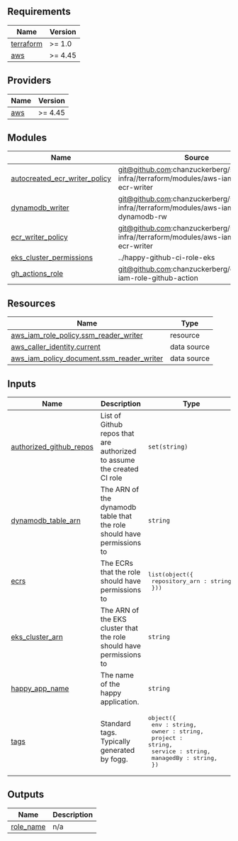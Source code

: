 <!-- START -->
## Requirements

| Name | Version |
|------|---------|
| <a name="requirement_terraform"></a> [terraform](#requirement\_terraform) | >= 1.0 |
| <a name="requirement_aws"></a> [aws](#requirement\_aws) | >= 4.45 |

## Providers

| Name | Version |
|------|---------|
| <a name="provider_aws"></a> [aws](#provider\_aws) | >= 4.45 |

## Modules

| Name | Source | Version |
|------|--------|---------|
| <a name="module_autocreated_ecr_writer_policy"></a> [autocreated\_ecr\_writer\_policy](#module\_autocreated\_ecr\_writer\_policy) | git@github.com:chanzuckerberg/shared-infra//terraform/modules/aws-iam-policy-ecr-writer | v0.125.0 |
| <a name="module_dynamodb_writer"></a> [dynamodb\_writer](#module\_dynamodb\_writer) | git@github.com:chanzuckerberg/shared-infra//terraform/modules/aws-iam-policy-dynamodb-rw | v0.290.3 |
| <a name="module_ecr_writer_policy"></a> [ecr\_writer\_policy](#module\_ecr\_writer\_policy) | git@github.com:chanzuckerberg/shared-infra//terraform/modules/aws-iam-policy-ecr-writer | v0.125.0 |
| <a name="module_eks_cluster_permissions"></a> [eks\_cluster\_permissions](#module\_eks\_cluster\_permissions) | ../happy-github-ci-role-eks | n/a |
| <a name="module_gh_actions_role"></a> [gh\_actions\_role](#module\_gh\_actions\_role) | git@github.com:chanzuckerberg/cztack//aws-iam-role-github-action | v0.54.0 |

## Resources

| Name | Type |
|------|------|
| [aws_iam_role_policy.ssm_reader_writer](https://registry.terraform.io/providers/hashicorp/aws/latest/docs/resources/iam_role_policy) | resource |
| [aws_caller_identity.current](https://registry.terraform.io/providers/hashicorp/aws/latest/docs/data-sources/caller_identity) | data source |
| [aws_iam_policy_document.ssm_reader_writer](https://registry.terraform.io/providers/hashicorp/aws/latest/docs/data-sources/iam_policy_document) | data source |

## Inputs

| Name | Description | Type | Default | Required |
|------|-------------|------|---------|:--------:|
| <a name="input_authorized_github_repos"></a> [authorized\_github\_repos](#input\_authorized\_github\_repos) | List of Github repos that are authorized to assume the created CI role | `set(string)` | `[]` | no |
| <a name="input_dynamodb_table_arn"></a> [dynamodb\_table\_arn](#input\_dynamodb\_table\_arn) | The ARN of the dynamodb table that the role should have permissions to | `string` | `""` | no |
| <a name="input_ecrs"></a> [ecrs](#input\_ecrs) | The ECRs that the role should have permissions to | <pre>list(object({<br>    repository_arn : string,<br>  }))</pre> | `[]` | no |
| <a name="input_eks_cluster_arn"></a> [eks\_cluster\_arn](#input\_eks\_cluster\_arn) | The ARN of the EKS cluster that the role should have permissions to | `string` | `""` | no |
| <a name="input_happy_app_name"></a> [happy\_app\_name](#input\_happy\_app\_name) | The name of the happy application. | `string` | n/a | yes |
| <a name="input_tags"></a> [tags](#input\_tags) | Standard tags. Typically generated by fogg. | <pre>object({<br>    env : string,<br>    owner : string,<br>    project : string,<br>    service : string,<br>    managedBy : string,<br>  })</pre> | n/a | yes |

## Outputs

| Name | Description |
|------|-------------|
| <a name="output_role_name"></a> [role\_name](#output\_role\_name) | n/a |
<!-- END -->